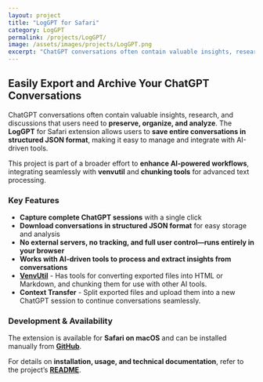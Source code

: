 ```yaml
---
layout: project
title: "LogGPT for Safari"
category: LogGPT
permalink: /projects/LogGPT/
image: /assets/images/projects/LogGPT.png
excerpt: "ChatGPT conversations often contain valuable insights, research, and discussions that users need to **preserve, organize, and analyze**. The **LogGPT** for Safari extension allows users to **save entire conversations in structured JSON format**, making it easy to manage and integrate with AI-driven tools."
---
```


## Easily Export and Archive Your ChatGPT Conversations  

ChatGPT conversations often contain valuable insights, research, and discussions that users need to **preserve, organize, and analyze**. The **LogGPT** for Safari extension allows users to **save entire conversations in structured JSON format**, making it easy to manage and integrate with AI-driven tools.

This project is part of a broader effort to **enhance AI-powered workflows**, integrating seamlessly with **venvutil** and **chunking tools** for advanced text processing.

### Key Features  

- **Capture complete ChatGPT sessions** with a single click  
- **Download conversations in structured JSON format** for easy storage and analysis  
- **No external servers, no tracking, and full user control—runs entirely in your browser**  
- **Works with AI-driven tools to process and extract insights from conversations**  
- **[VenvUtil](https://github.com/unixwzrd/venvutil)** - Has tools for converting exported files into HTML or Markdown, and chunking them for use with other AI tools.
- **Context Transfer** - Split exported files and upload them into a new ChatGPT session to continue conversations seamlessly.

### Development & Availability  

The extension is available for **Safari on macOS** and can be installed manually from **[GitHub](https://github.com/unixwzrd/LogGPT)**.

For details on **installation, usage, and technical documentation**, refer to the project’s **[README](https://github.com/unixwzrd/LogGPT)**.
